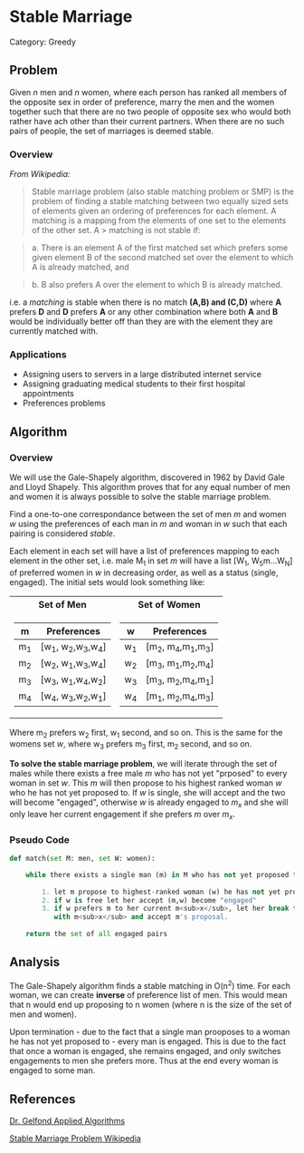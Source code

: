 # Stable Marriage

Category: Greedy

## Problem
Given _n_ men and _n_ women, where each person has ranked all members of the opposite sex in order of preference, marry the men and the women together such that there are no two people of opposite sex who would both rather have ach other than their current partners. When there are no such pairs of people, the set of marriages is deemed stable.


### Overview
_From Wikipedia:_
>Stable marriage problem (also stable matching problem or SMP)
> is the problem of finding a stable matching between two
> equally sized sets of elements given an ordering of
> preferences for each element. A matching is a mapping from
> the elements of one set to the elements of the other set. A > matching is not stable if:

> a. There is an element A of the first matched set which prefers
> some given element B of the second matched set over the
> element to which A is already matched, and

> b. B also prefers A over the element to which B is already
> matched.

i.e. a _matching_ is stable when there is no match **(A,B) and (C,D)**  where **A** prefers **D** and **D** prefers **A** or any other combination where both **A** and **B** would be individually better off than they are with the element they are currently matched with.

### Applications
* Assigning users to servers in a large distributed internet service
* Assigning graduating medical students to their first hospital appointments
* Preferences problems



## Algorithm
### Overview
We will use the Gale-Shapely algorithm, discovered in 1962 by David Gale and Lloyd Shapely. This algorithm proves that for any equal number of men and women it is always possible to solve the stable marriage problem.  

Find a one-to-one correspondance between the set of men _m_ and women _w_ using the preferences of each man in _m_ and woman in _w_ such that each pairing is considered _stable_.

Each element in each set will have a list of preferences mapping to each element in the other set, i.e. male M<sub>1</sub> in set _m_ will have a list [W<sub>1</sub>, W<sub>5</sub>m...W<sub>N</sub>] of preferred women in _w_ in decreasing order, as well as a status (single, engaged). The initial sets would look something like:

<table>
<tr><th> Set of Men </th><th> Set of Women </th></tr>
<tr><td>

| m  | Preferences  |  
|----|--------------|
| m<sub>1</sub> | [w<sub>1</sub>, w<sub>2</sub>,w<sub>3</sub>,w<sub>4</sub>] |
| m<sub>2</sub> | [w<sub>2</sub>, w<sub>1</sub>,w<sub>3</sub>,w<sub>4</sub>] |
| m<sub>3</sub> | [w<sub>3</sub>, w<sub>1</sub>,w<sub>4</sub>,w<sub>2</sub>] |
| m<sub>4</sub> | [w<sub>4</sub>, w<sub>3</sub>,w<sub>2</sub>,w<sub>1</sub>] | 

</td><td>

| w  | Preferences  |  
|----|--------------|
| w<sub>1</sub> | [m<sub>2</sub>, m<sub>4</sub>,m<sub>1</sub>,m<sub>3</sub>] |
| w<sub>2</sub> | [m<sub>3</sub>, m<sub>1</sub>,m<sub>2</sub>,m<sub>4</sub>] |
| w<sub>3</sub> | [m<sub>3</sub>, m<sub>2</sub>,m<sub>4</sub>,m<sub>1</sub>] |
| w<sub>4</sub> | [m<sub>1</sub>, m<sub>2</sub>,m<sub>4</sub>,m<sub>3</sub>] |

</td></tr>
</table>

Where m<sub>2</sub> prefers w<sub>2</sub> first, w<sub>1</sub> second, and so on. This is the same for the womens set _w_, where  w<sub>3</sub> prefers m<sub>3</sub> first, m<sub>2</sub> second, and so on.

**To solve the stable marriage problem**, we will iterate through the set of males while there exists a free male _m_ who has not yet "prposed" to every woman in set _w_. This _m_ will then propose to his highest ranked woman _w_ who he has not yet proposed to. If _w_ is single, she will accept and the two will become "engaged", otherwise _w_ is already engaged to _m<sub>x</sub>_ and she will only leave her current engagement if she prefers _m_ over _m<sub>x</sub>_.

### Pseudo Code
``` Python
def match(set M: men, set W: women):

    while there exists a single man (m) in M who has not yet proposed to every woman in W:
    
        1. let m propose to highest-ranked woman (w) he has not yet proposed to
        2. if w is free let her accept (m,w) become "engaged"
        3. if w prefers m to her current m<sub>x</sub>, let her break the engagment
           with m<sub>x</sub> and accept m's proposal.
        
    return the set of all engaged pairs
```

## Analysis
The Gale-Shapely algorithm finds a stable matching in O(n<sup>2</sup>) time. For each woman, we can create **inverse** of preference list of men. This would mean that n would end up proposing to n women (where n is the size of the set of men and women).

Upon termination - due to the fact that a single man prooposes to a woman he has not yet proposed to - every man is engaged. This is due to the fact that once a woman is engaged, she remains engaged, and only switches engagements to men she prefers more. Thus at the end every woman is engaged to some man.


## References
[Dr. Gelfond Applied Algorithms](http://redwood.cs.ttu.edu/~mgelfond/FALL-2012/slides.pdf)

[Stable Marriage Problem Wikipedia](https://en.wikipedia.org/wiki/Stable_marriage_problem)
